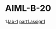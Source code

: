 # AIML-B-20
1.[lab-1](https://github.com/Trisha1383/AIML-B-20/blob/main/Untitled0.ipynb)
[part1.assign1](https://github.com/Trisha1383/AIML-B-20/blob/main/Part_01_Assgn_1.ipynb)
